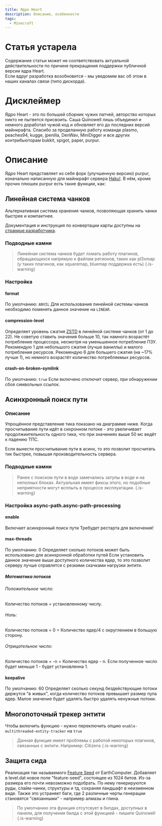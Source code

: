```yaml
---
title: Ядро Heart
description: Описание, особенности
tags:
  - Minecraft
---
```

# Статья устарела
Содержание статьи может не соответствовать актуальной действительности по причине прекращения поддержки публичной версии ядра Heart.  
Если вдруг разработка возобновится - мы уведомим вас об этом в наших каналах связи (типо дискорда).






# Дисклеймер
Ядро Heart - это по большей сборник чужих патчей, авторство которых никто не пытвется присвоить.
Саша Quinowell лишь объединил и немного доработал чужой код и обновляет его до последних версий майнкрафта.
Спасибо за проделанную работу команде plasmo, peaches94, kugge, jpenilla, DenWav, MiniDigger и все других контрибьюторам bukkit, spigot, paper, purpur.

# Описание
Ядро Heart представляет из себя форк (улучшенную версию) purpur, изначально написанную для майнкрафт сервера [Haku!](https://haku.su). 
В нём, кроме прочих плюшек purpur есть такие функции, как:
## Линейная система чанков
Альтернативная система хранения чанков, позволяющая хранить чанки быстрее и компактнее.



Документация и инструкция по конвертации карты доступны на [странице разработчика](https://github.com/xymb-endcrystalme/LinearRegionFileFormatTools).





### Подводные камни
> Линейная система чанков будет ломать работу плагинов, обращающихся напрямую к файлам регионов, таких как pl3xmap (у таких плагинов, как squaremap, bluemap поддержка есть) 
{.is-warning}


### Настройка
#### format
По умолчанию: `ANVIL`
Для использования линейной системы чанков необходимо поменять данное значение на `LINEAR`.
#### compression-level
Определяет уровень сжатия [ZSTD](https://github.com/facebook/zstd) в линейной системе чанков (от 1 до 22).
Не советую ставить значения больше 10, так намного возрастёт потребление процессора, несмотря на уменьшенное потребление ПЗУ.
Рекомендую 1 для небольшого сжатия (лучше ваниллы) и малого потребления ресурсов.
Рекомендую 6 для большего сжатия (на ~17% лучше 1), но немного возрастёт количество потребляемых ресурсов.
#### crash-on-broken-symlink
По умолчанию: `true`
Если включено отключит сервер, при обнаружении сбоя символьных ссылок.
## Асинхронный поиск пути
### Описание
Упрощённое представление тика показано на диаграмме ниже. Когда просчитывание пути идёт в сихронном потоке - это увеличивает продолжиительность одного тика, что при значениях выше 50 мс ведёт к падению ТПС.


Если вынести просчитывание пути в асинх, то это позволит просчитать тик быстрее, повышая производительность сервера. 


### Подводные камни
> Ранее с поиском пути в воде замечались затупы в воде и на неполных блоках. Актуальная имеет фиксы этого, но подобные неприятности могут всплыть в процессе эксплуатации.
{.is-warning}



### Настройка async-path.async-path-processing

#### enable
Включает асинхронный поиск пути
Требудет рестарта для включения!

#### max-threads

По умолчанию: 0
Определяет сколько потоков может быть использовано для асинхронной обработки путей
Если установить данное значение выше доступного количества ядер, то это позволит серверу лучше справлятся с резкими скачками нагрузки энтити.

##### Математика потоков
###### Положительное число: 
Количество потоков = установленному числу.
###### Ноль: 
Количество потоков = 0 = Количество ядер/4 с округлением в большую сторону.
###### Отрицательное число: 
Количество потоков = -n = Количество ядер - n. Если полученное число будет меньше 1 - будет установленна 1.
#### keepalive

По умолчанию: 60
Определяет сколько секунд бездействующие потоки держутся "в живых", когда количество потоков превышает размер пула ядер.
Малое значение будет удалять быстро удалять ненужные потоки.

## Многопоточный трекер энтити
Чтобы включить функцию - нужно переключить опцию `enable-multithreaded-entity-tracker` на `true`
> Данная функция имеет проблемы с работой некоторых плагинов, связанных с энтити. Например: Citizens
{.is-warning}



## Защита сида
Реализация так называемого [Feature Seed](https://github.com/Earthcomputer/SecureSeed) от EarthComputer.
Добавляет в level.dat новое поле "feature-seed", состоящее из 1024 битов. Из-за размера его почти невозможно подобрать. По нему генерируются руды, слайм-чанки, структуры и тд, сохраняя ландшафт в неизменном виде. Также это устраняет баги, где 2 различные черты генерации становятся "связанными" - например алмазы и глина.




> По умолчанию эта функция отсутсвует в билдах, доступных в панели, для получения билда с этой функцией - пишите Quinowell
{.is-warning}

